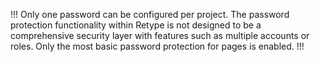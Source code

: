 !!!
Only one password can be configured per project. The password protection functionality within Retype is not designed to be a comprehensive security layer with features such as multiple accounts or roles. Only the most basic password protection for pages is enabled.
!!!